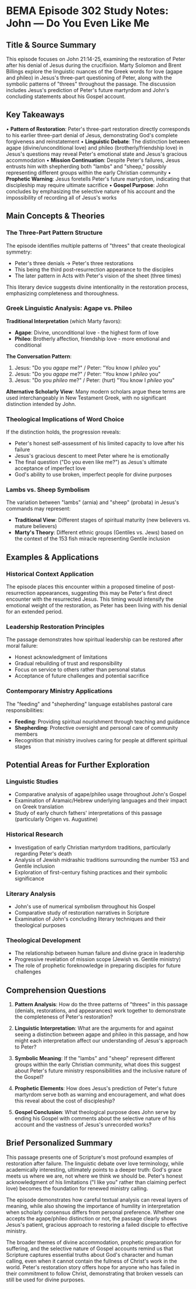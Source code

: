 # BEMA Episode 302 Study Notes: John — Do You Even Like Me

## Title & Source Summary

This episode focuses on John 21:14-25, examining the restoration of Peter after his denial of Jesus during the crucifixion. Marty Solomon and Brent Billings explore the linguistic nuances of the Greek words for love (agape and phileo) in Jesus's three-part questioning of Peter, along with the symbolic patterns of "threes" throughout the passage. The discussion includes Jesus's prediction of Peter's future martyrdom and John's concluding statements about his Gospel account.

## Key Takeaways

• **Pattern of Restoration**: Peter's three-part restoration directly corresponds to his earlier three-part denial of Jesus, demonstrating God's complete forgiveness and reinstatement
• **Linguistic Debate**: The distinction between agape (divine/unconditional love) and phileo (brotherly/friendship love) in Jesus's questions may reveal Peter's emotional state and Jesus's gracious accommodation
• **Mission Continuation**: Despite Peter's failures, Jesus entrusts him with shepherding both "lambs" and "sheep," possibly representing different groups within the early Christian community
• **Prophetic Warning**: Jesus foretells Peter's future martyrdom, indicating that discipleship may require ultimate sacrifice
• **Gospel Purpose**: John concludes by emphasizing the selective nature of his account and the impossibility of recording all of Jesus's works

## Main Concepts & Theories

### The Three-Part Pattern Structure

The episode identifies multiple patterns of "threes" that create theological symmetry:

- Peter's three denials → Peter's three restorations
- This being the third post-resurrection appearance to the disciples
- The later pattern in Acts with Peter's vision of the sheet (three times)

This literary device suggests divine intentionality in the restoration process, emphasizing completeness and thoroughness.

### Greek Linguistic Analysis: Agape vs. Phileo

**Traditional Interpretation** (which Marty favors):

- **Agape**: Divine, unconditional love - the highest form of love
- **Phileo**: Brotherly affection, friendship love - more emotional and conditional

**The Conversation Pattern**:

1. Jesus: "Do you *agape* me?" / Peter: "You know I *phileo* you"
2. Jesus: "Do you *agape* me?" / Peter: "You know I *phileo* you"  
3. Jesus: "Do you *phileo* me?" / Peter: (hurt) "You know I *phileo* you"

**Alternative Scholarly View**: Many modern scholars argue these terms are used interchangeably in New Testament Greek, with no significant distinction intended by John.

### Theological Implications of Word Choice

If the distinction holds, the progression reveals:

- Peter's honest self-assessment of his limited capacity to love after his failure
- Jesus's gracious descent to meet Peter where he is emotionally
- The final question ("Do you even like me?") as Jesus's ultimate acceptance of imperfect love
- God's ability to use broken, imperfect people for divine purposes

### Lambs vs. Sheep Symbolism

The variation between "lambs" (arnia) and "sheep" (probata) in Jesus's commands may represent:

- **Traditional View**: Different stages of spiritual maturity (new believers vs. mature believers)
- **Marty's Theory**: Different ethnic groups (Gentiles vs. Jews) based on the context of the 153 fish miracle representing Gentile inclusion

## Examples & Applications

### Historical Context Application

The episode places this encounter within a proposed timeline of post-resurrection appearances, suggesting this may be Peter's first direct encounter with the resurrected Jesus. This timing would intensify the emotional weight of the restoration, as Peter has been living with his denial for an extended period.

### Leadership Restoration Principles

The passage demonstrates how spiritual leadership can be restored after moral failure:

- Honest acknowledgment of limitations
- Gradual rebuilding of trust and responsibility
- Focus on service to others rather than personal status
- Acceptance of future challenges and potential sacrifice

### Contemporary Ministry Applications

The "feeding" and "shepherding" language establishes pastoral care responsibilities:

- **Feeding**: Providing spiritual nourishment through teaching and guidance
- **Shepherding**: Protective oversight and personal care of community members
- Recognition that ministry involves caring for people at different spiritual stages

## Potential Areas for Further Exploration

### Linguistic Studies

- Comparative analysis of agape/phileo usage throughout John's Gospel
- Examination of Aramaic/Hebrew underlying languages and their impact on Greek translation
- Study of early church fathers' interpretations of this passage (particularly Origen vs. Augustine)

### Historical Research

- Investigation of early Christian martyrdom traditions, particularly regarding Peter's death
- Analysis of Jewish midrashic traditions surrounding the number 153 and Gentile inclusion
- Exploration of first-century fishing practices and their symbolic significance

### Literary Analysis

- John's use of numerical symbolism throughout his Gospel
- Comparative study of restoration narratives in Scripture
- Examination of John's concluding literary techniques and their theological purposes

### Theological Development

- The relationship between human failure and divine grace in leadership
- Progressive revelation of mission scope (Jewish vs. Gentile ministry)
- The role of prophetic foreknowledge in preparing disciples for future challenges

## Comprehension Questions

1. **Pattern Analysis**: How do the three patterns of "threes" in this passage (denials, restorations, and appearances) work together to demonstrate the completeness of Peter's restoration?

2. **Linguistic Interpretation**: What are the arguments for and against seeing a distinction between agape and phileo in this passage, and how might each interpretation affect our understanding of Jesus's approach to Peter?

3. **Symbolic Meaning**: If the "lambs" and "sheep" represent different groups within the early Christian community, what does this suggest about Peter's future ministry responsibilities and the inclusive nature of the Gospel?

4. **Prophetic Elements**: How does Jesus's prediction of Peter's future martyrdom serve both as warning and encouragement, and what does this reveal about the cost of discipleship?

5. **Gospel Conclusion**: What theological purpose does John serve by ending his Gospel with comments about the selective nature of his account and the vastness of Jesus's unrecorded works?

## Brief Personalized Summary

This passage presents one of Scripture's most profound examples of restoration after failure. The linguistic debate over love terminology, while academically interesting, ultimately points to a deeper truth: God's grace meets us where we are, not where we think we should be. Peter's honest acknowledgment of his limitations ("I like you" rather than claiming perfect love) becomes the foundation for renewed ministry calling.

The episode demonstrates how careful textual analysis can reveal layers of meaning, while also showing the importance of humility in interpretation when scholarly consensus differs from personal preference. Whether one accepts the agape/phileo distinction or not, the passage clearly shows Jesus's patient, gracious approach to restoring a failed disciple to effective ministry.

The broader themes of divine accommodation, prophetic preparation for suffering, and the selective nature of Gospel accounts remind us that Scripture captures essential truths about God's character and human calling, even when it cannot contain the fullness of Christ's work in the world. Peter's restoration story offers hope for anyone who has failed in their commitment to follow Christ, demonstrating that broken vessels can still be used for divine purposes.
